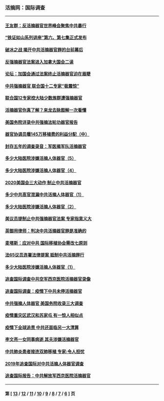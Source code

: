 ### 活摘网：国际调查
---
#### [王友群：反活摘器官世界峰会聚焦中共暴行](../../pages/nf5947/n13250738.md?04050430) 
#### [“铁证如山系列讲座”第六、第七集正式发布](../../pages/nf5947/n13106287.md?04050430) 
#### [破冰之战 揭开中共活摘器官罪的台前幕后](../../pages/nf5947/n13082457.md?04050430) 
#### [反强摘器官法案进入加拿大国会二读](../../pages/nf5947/n13033450.md?04050430) 
#### [论坛：加国会通过法案终止活摘器官迫在眉睫](../../pages/nf5947/n13029839.md?04050430) 
#### [中共强摘器官 联合国十二专家“极震惊”](../../pages/nf5947/n13024313.md?04050430) 
#### [联合国12专家控大陆少数族群遭强摘器官](../../pages/nf5947/n13023877.md?04050430) 
#### [活摘器官你真了解？来龙去脉图解一次看懂](../../pages/nf5947/n13013820.md?04050430) 
#### [美国务院详录中共强摘法轮功器官报告](../../pages/nf5947/n12944519.md?04050430) 
#### [器官协调员曝145万移植费的利益分配（中）](../../pages/nf5947/n12894547.md?04050430) 
#### [封存五年的调查录音：军医揭军队活摘器官](../../pages/nf5947/n12798692.md?04050430) 
#### [多少大陆医院涉嫌活摘人体器官（5）](../../pages/nf5947/n12768383.md?04050430) 
#### [多少大陆医院涉嫌活摘人体器官（4）](../../pages/nf5947/n12664434.md?04050430) 
#### [2020美国会三大动作 制止中共活摘器官](../../pages/nf5947/n12682004.md?04050430) 
#### [多少中共高官泄漏中共活摘人体器官（1）](../../pages/nf5947/n12671234.md?04050430) 
#### [多少大陆医院涉嫌活摘人体器官（2）](../../pages/nf5947/n12655589.md?04050430) 
#### [美议员提制止中共强摘器官法案 专家指意义大](../../pages/nf5947/n12630561.md?04050430) 
#### [英御用律师：判决中共活摘器官罪是准确的](../../pages/nf5947/n12580740.md?04050430) 
#### [麦塔斯：应对中共 国际移植协会需改七原则](../../pages/nf5947/n12514711.md?04050430) 
#### [法65议员连署法律提案 抵制中共活摘罪行](../../pages/nf5947/n12437047.md?04050430) 
#### [多少大陆医院涉嫌活摘人体器官（1）](../../pages/nf5947/n12414284.md?04050430) 
#### [追查国际调查中共空军西京医院活摘器官录像](../../pages/nf5947/n12348837.md?04050430) 
#### [追查国际调查：疫情下中共未停活摘器官](../../pages/nf5947/n12273415.md?04050430) 
#### [中共强摘人体器官 美国务院收录三大调查](../../pages/nf5947/n12181488.md?04050430) 
#### [疫情重灾区武汉和苏家屯 有一惊人相似点](../../pages/nf5947/n12150824.md?04050430) 
#### [疫情下全球追责 中共还面临另一大清算](../../pages/nf5947/n12070397.md?04050430) 
#### [李文亮一女同事病逝 其夫涉嫌活摘器官](../../pages/nf5947/n11957882.md?04050430) 
#### [中共肺炎患者接连双肺移植 专家:令人担忧](../../pages/nf5947/n11945516.md?04050430) 
#### [2019年追查国际对中共活摘人体器官调查](../../pages/nf5947/n11917733.md?04050430) 
#### [追查国际报告：中共解放军西京医院活摘器官](../../pages/nf5947/n11838359.md?04050430) 

---
#### 第 [ [13](./13.md?04050430) / [12](./12.md?04050430) / [11](./11.md?04050430) / [10](./10.md?04050430) / [9](./9.md?04050430) / [8](./8.md?04050430) / [7](./7.md?04050430) / [6](./6.md?04050430) ] 页
